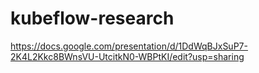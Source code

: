 # kubeflow-research

https://docs.google.com/presentation/d/1DdWqBJxSuP7-2K4L2Kkc8BWnsVU-UtcitkN0-WBPtKI/edit?usp=sharing

